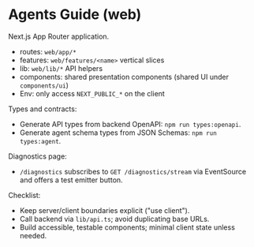 # Agents Guide (web)

Next.js App Router application.

- routes: `web/app/*`
- features: `web/features/<name>` vertical slices
- lib: `web/lib/*` API helpers
- components: shared presentation components (shared UI under `components/ui`)
- Env: only access `NEXT_PUBLIC_*` on the client

Types and contracts:
- Generate API types from backend OpenAPI: `npm run types:openapi`.
- Generate agent schema types from JSON Schemas: `npm run types:agent`.

Diagnostics page:
- `/diagnostics` subscribes to `GET /diagnostics/stream` via EventSource and offers a test emitter button.

Checklist:
- Keep server/client boundaries explicit ("use client").
- Call backend via `lib/api.ts`; avoid duplicating base URLs.
- Build accessible, testable components; minimal client state unless needed.
